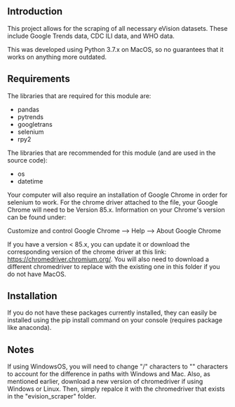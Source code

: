 Introduction
------------

This project allows for the scraping of all necessary eVision datasets.  These include Google Trends data, CDC ILI data, and WHO data.

This was developed using Python 3.7.x on MacOS, so no guarantees that it works on anything more outdated.

Requirements
------------

The libraries that are required for this module are:

* pandas
* pytrends
* googletrans
* selenium
* rpy2

The libraries that are recommended for this module (and are used in the source code):

* os
* datetime

Your computer will also require an installation of Google Chrome in order for selenium to work.  For the chrome driver attached to the file, your Google Chrome will need to be Version 85.x.  Information on your Chrome's version can be found under:

Customize and control Google Chrome --> Help --> About Google Chrome

If you have a version < 85.x, you can update it or download the corresponding version of the chrome driver at this link: https://chromedriver.chromium.org/. You will also need to download a different chromedriver to replace with the existing one in this folder if you do not have MacOS.

Installation
------------

If you do not have these packages currently installed, they can easily be installed using the pip install <insert library> command on your console (requires package like anaconda).

Notes
-----

If using WindowsOS, you will need to change "/" characters to "\" characters to account for the difference in paths with Windows and Mac.  Also, as mentioned earlier, download a new version of chromedriver if using Windows or Linux.  Then, simply repalce it with the chromedriver that exists in the "evision_scraper" folder.
